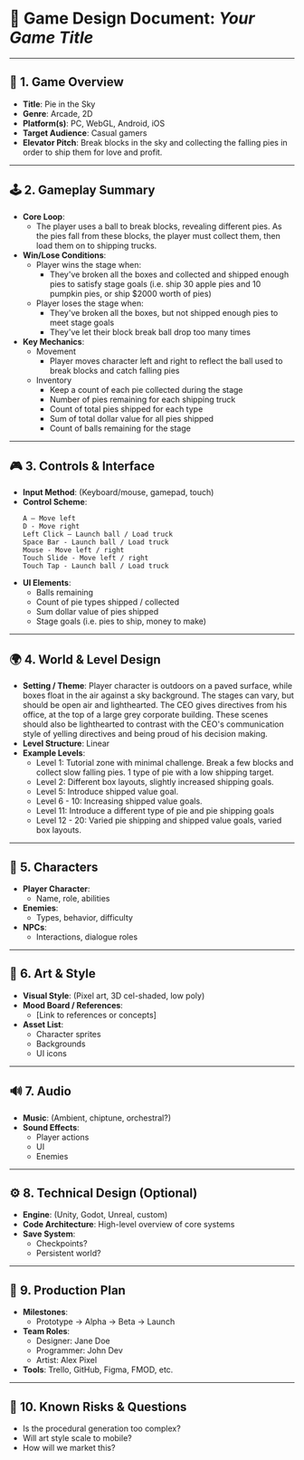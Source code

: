 # 📘 Game Design Document: _Your Game Title_

---

## 🎯 1. Game Overview
- **Title**: Pie in the Sky
- **Genre**: Arcade, 2D
- **Platform(s)**: PC, WebGL, Android, iOS
- **Target Audience**: Casual gamers
- **Elevator Pitch**: Break blocks in the sky and collecting the falling pies in order to ship them for love and profit.

---

## 🕹️ 2. Gameplay Summary
- **Core Loop**:
  - The player uses a ball to break blocks, revealing different pies. As the pies fall from these blocks, the player must collect them, then load them on to shipping trucks.
- **Win/Lose Conditions**:
  - Player wins the stage when:
    - They've broken all the boxes and collected and shipped enough pies to satisfy stage goals (i.e. ship 30 apple pies and 10 pumpkin pies, or ship $2000 worth of pies)
  - Player loses the stage when:
    - They've broken all the boxes, but not shipped enough pies to meet stage goals
    - They've let their block break ball drop too many times
- **Key Mechanics**:
  - Movement
    - Player moves character left and right to reflect the ball used to break blocks and catch falling pies
  - Inventory
    - Keep a count of each pie collected during the stage
    - Number of pies remaining for each shipping truck
    - Count of total pies shipped for each type
    - Sum of total dollar value for all pies shipped
    - Count of balls remaining for the stage

---

## 🎮 3. Controls & Interface
- **Input Method**: (Keyboard/mouse, gamepad, touch)
- **Control Scheme**:
  ```
  A – Move left
  D - Move right
  Left Click – Launch ball / Load truck
  Space Bar - Launch ball / Load truck
  Mouse - Move left / right
  Touch Slide - Move left / right
  Touch Tap - Launch ball / Load truck
  ```
- **UI Elements**:
  - Balls remaining
  - Count of pie types shipped / collected
  - Sum dollar value of pies shipped
  - Stage goals (i.e. pies to ship, money to make)

---

## 🌍 4. World & Level Design
- **Setting / Theme**: Player character is outdoors on a paved surface, while boxes float in the air against a sky background. The stages can vary, but should be open air and lighthearted. 
The CEO gives directives from his office, at the top of a large grey corporate building. These scenes should also be lighthearted to contrast with the CEO's communication style of yelling directives and being proud of his decision making.
- **Level Structure**: Linear
- **Example Levels**:
  - Level 1: Tutorial zone with minimal challenge. Break a few blocks and collect slow falling pies. 1 type of pie with a low shipping target. 
  - Level 2: Different box layouts, slightly increased shipping goals.
  - Level 5: Introduce shipped value goal.
  - Level 6 - 10: Increasing shipped value goals.
  - Level 11: Introduce a different type of pie and pie shipping goals
  - Level 12 - 20: Varied pie shipping and shipped value goals, varied box layouts.

---

## 👤 5. Characters
- **Player Character**:
  - Name, role, abilities
- **Enemies**:
  - Types, behavior, difficulty
- **NPCs**:
  - Interactions, dialogue roles

---

## 🎨 6. Art & Style
- **Visual Style**: (Pixel art, 3D cel-shaded, low poly)
- **Mood Board / References**:
  - [Link to references or concepts]
- **Asset List**:
  - Character sprites
  - Backgrounds
  - UI icons

---

## 🔊 7. Audio
- **Music**: (Ambient, chiptune, orchestral?)
- **Sound Effects**:
  - Player actions
  - UI
  - Enemies

---

## ⚙️ 8. Technical Design (Optional)
- **Engine**: (Unity, Godot, Unreal, custom)
- **Code Architecture**: High-level overview of core systems
- **Save System**:
  - Checkpoints?
  - Persistent world?

---

## 📅 9. Production Plan
- **Milestones**:
  - Prototype → Alpha → Beta → Launch
- **Team Roles**:
  - Designer: Jane Doe
  - Programmer: John Dev
  - Artist: Alex Pixel
- **Tools**: Trello, GitHub, Figma, FMOD, etc.

---

## 🧪 10. Known Risks & Questions
- Is the procedural generation too complex?
- Will art style scale to mobile?
- How will we market this?

